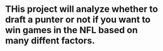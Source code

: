 # THis project will analyze whether to draft a punter or not if you want to win games in the NFL based on many diffent factors. 
